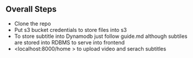 # 
## Overall Steps 
- Clone the repo
- Put s3 bucket credentials to store files into s3
- To store subtitle into Dynamodb just follow guide.md although subtiles are stored into RDBMS to serve into frontend
- <localhost:8000/home > to upload video and serach subtitles
